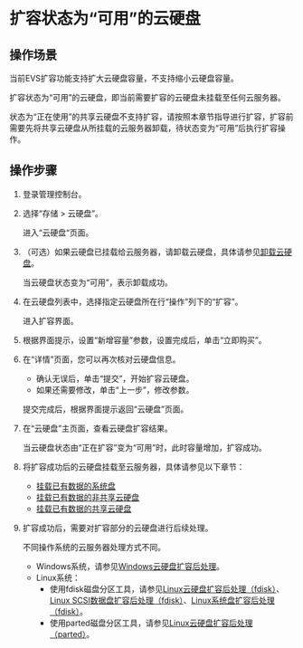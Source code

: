 # 扩容状态为“可用”的云硬盘<a name="ZH-CN_TOPIC_0077678450"></a>

## 操作场景<a name="section12031252191210"></a>

当前EVS扩容功能支持扩大云硬盘容量，不支持缩小云硬盘容量。

扩容状态为“可用”的云硬盘，即当前需要扩容的云硬盘未挂载至任何云服务器。

状态为“正在使用”的共享云硬盘不支持扩容，请按照本章节指导进行扩容，扩容前需要先将共享云硬盘从所挂载的云服务器卸载，待状态变为“可用”后执行扩容操作。

## 操作步骤<a name="section12383539191210"></a>

1.  登录管理控制台。
2.  选择“存储 \> 云硬盘”。

    进入“云硬盘“页面。

3.  （可选）如果云硬盘已挂载给云服务器，请卸载云硬盘，具体请参见[卸载云硬盘](卸载云硬盘.md)。

    当云硬盘状态变为“可用”，表示卸载成功。

4.  在云硬盘列表中，选择指定云硬盘所在行“操作”列下的“扩容”。

    进入扩容界面。

5.  根据界面提示，设置“新增容量”参数，设置完成后，单击“立即购买”。
6.  在“详情”页面，您可以再次核对云硬盘信息。

    -   确认无误后，单击“提交”，开始扩容云硬盘。
    -   如果还需要修改，单击“上一步”，修改参数。

    提交完成后，根据界面提示返回“云硬盘”页面。

7.  在“云硬盘”主页面，查看云硬盘扩容结果。

    当云硬盘状态由“正在扩容”变为“可用”时，此时容量增加，扩容成功。

8.  将扩容成功后的云硬盘挂载至云服务器，具体请参见以下章节：
    -   [挂载已有数据的系统盘](挂载已有数据的系统盘.md)
    -   [挂载已有数据的非共享云硬盘](挂载已有数据的非共享云硬盘.md)
    -   [挂载已有数据的共享云硬盘](挂载已有数据的共享云硬盘.md)

9.  扩容成功后，需要对扩容部分的云硬盘进行后续处理。

    不同操作系统的云服务器处理方式不同。

    -   Windows系统，请参见[Windows云硬盘扩容后处理](Windows云硬盘扩容后处理.md)。
    -   Linux系统：
        -   使用fdisk磁盘分区工具，请参见[Linux云硬盘扩容后处理（fdisk）](Linux云硬盘扩容后处理（fdisk）.md)、[Linux SCSI数据盘扩容后处理（fdisk）](Linux-SCSI数据盘扩容后处理（fdisk）.md)、[Linux系统盘扩容后处理（fdisk）](Linux系统盘扩容后处理（fdisk）.md)。
        -   使用parted磁盘分区工具，请参见[Linux云硬盘扩容后处理（parted）](Linux云硬盘扩容后处理（parted）.md)。



